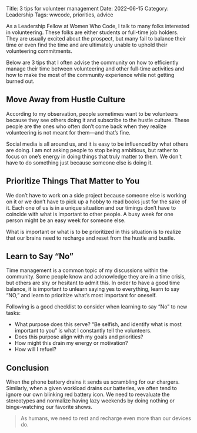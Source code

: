 Title: 3 tips for volunteer management
Date: 2022-06-15
Category: Leadership
Tags: wwcode, priorities, advice

As a Leadership Fellow at Women Who Code, I talk to many folks interested in volunteering. These folks are either students or full-time job holders. They are usually excited about the prospect, but many fail to balance their time or even find the time and are ultimately unable to uphold their volunteering commitments.

Below are 3 tips that I often advise the community on how to efficiently manage their time between volunteering and other full-time activities and how to make the most of the community experience while not getting burned out.

## Move Away from Hustle Culture

According to my observation, people sometimes want to be volunteers because they see others doing it and subscribe to the hustle culture. These people are the ones who often don’t come back when they realize volunteering is not meant for them—and that’s fine.

Social media is all around us, and it is easy to be influenced by what others are doing. I am not asking people to stop being ambitious, but rather to focus on one’s energy in doing things that truly matter to them. We don't have to do something just because someone else is doing it.

## Prioritize Things That Matter to You

We don’t have to work on a side project because someone else is working on it or we don’t have to pick up a hobby to read books just for the sake of it. Each one of us is in a unique situation and our timings don’t have to coincide with what is important to other people. A busy week for one person might be an easy week for someone else.

What is important or what is to be prioritized in this situation is to realize that our brains need to recharge and reset from the hustle and bustle.

## Learn to Say “No”

Time management is a common topic of my discussions within the community. Some people know and acknowledge they are in a time crisis, but others are shy or hesitant to admit this. In order to have a good time balance, it is important to unlearn saying yes to everything, learn to say “NO,” and learn to prioritize what’s most important for oneself.

Following is a good checklist to consider when learning to say “No” to new tasks:

- What purpose does this serve? “Be selfish, and identify what is most important to you” is what I constantly tell the volunteers.
- Does this purpose align with my goals and priorities?
- How might this drain my energy or motivation?
- How will I refuel?

## Conclusion
When the phone battery drains it sends us scrambling for our chargers. Similarly, when a given workload drains our batteries, we often tend to ignore our own blinking red battery icon. We need to reevaluate the stereotypes and normalize having lazy weekends by doing nothing or binge-watching our favorite shows.

> As humans, we need to rest and recharge even more than our devices do.
